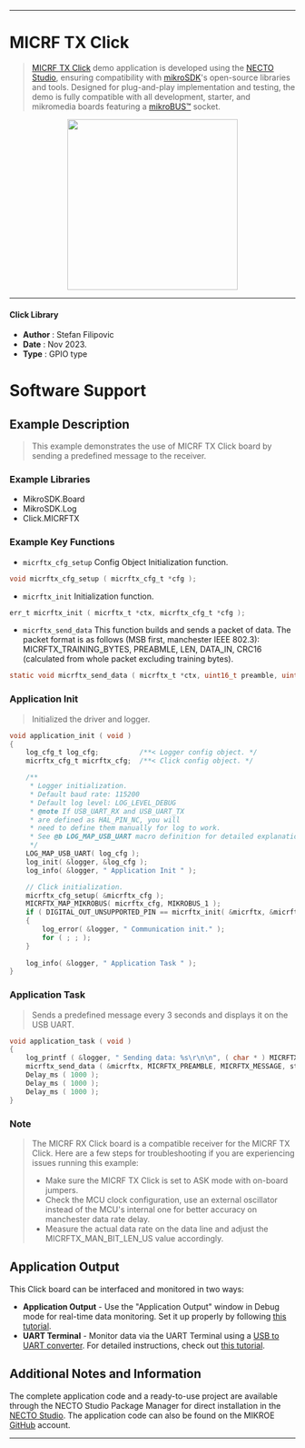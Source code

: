
---
# MICRF TX Click

> [MICRF TX Click](https://www.mikroe.com/?pid_product=MIKROE-6016) demo application is developed using
the [NECTO Studio](https://www.mikroe.com/necto), ensuring compatibility with [mikroSDK](https://www.mikroe.com/mikrosdk)'s
open-source libraries and tools. Designed for plug-and-play implementation and testing, the demo is fully compatible with
all development, starter, and mikromedia boards featuring a [mikroBUS&trade;](https://www.mikroe.com/mikrobus) socket.

<p align="center">
  <img src="https://www.mikroe.com/?pid_product=MIKROE-6016&image=1" height=300px>
</p>

---

#### Click Library

- **Author**        : Stefan Filipovic
- **Date**          : Nov 2023.
- **Type**          : GPIO type

# Software Support

## Example Description

> This example demonstrates the use of MICRF TX Click board by sending a predefined message to the receiver.

### Example Libraries

- MikroSDK.Board
- MikroSDK.Log
- Click.MICRFTX

### Example Key Functions

- `micrftx_cfg_setup` Config Object Initialization function.
```c
void micrftx_cfg_setup ( micrftx_cfg_t *cfg );
```

- `micrftx_init` Initialization function.
```c
err_t micrftx_init ( micrftx_t *ctx, micrftx_cfg_t *cfg );
```

- `micrftx_send_data` This function builds and sends a packet of data. The packet format is as follows (MSB first, manchester IEEE 802.3): MICRFTX_TRAINING_BYTES, PREABMLE, LEN, DATA_IN, CRC16 (calculated from whole packet excluding training bytes).
```c
static void micrftx_send_data ( micrftx_t *ctx, uint16_t preamble, uint8_t *data_in, uint8_t len );
```

### Application Init

> Initialized the driver and logger.

```c
void application_init ( void )
{
    log_cfg_t log_cfg;          /**< Logger config object. */
    micrftx_cfg_t micrftx_cfg;  /**< Click config object. */

    /** 
     * Logger initialization.
     * Default baud rate: 115200
     * Default log level: LOG_LEVEL_DEBUG
     * @note If USB_UART_RX and USB_UART_TX 
     * are defined as HAL_PIN_NC, you will 
     * need to define them manually for log to work. 
     * See @b LOG_MAP_USB_UART macro definition for detailed explanation.
     */
    LOG_MAP_USB_UART( log_cfg );
    log_init( &logger, &log_cfg );
    log_info( &logger, " Application Init " );

    // Click initialization.
    micrftx_cfg_setup( &micrftx_cfg );
    MICRFTX_MAP_MIKROBUS( micrftx_cfg, MIKROBUS_1 );
    if ( DIGITAL_OUT_UNSUPPORTED_PIN == micrftx_init( &micrftx, &micrftx_cfg ) ) 
    {
        log_error( &logger, " Communication init." );
        for ( ; ; );
    }
    
    log_info( &logger, " Application Task " );
}
```

### Application Task

> Sends a predefined message every 3 seconds and displays it on the USB UART.

```c
void application_task ( void )
{
    log_printf ( &logger, " Sending data: %s\r\n\n", ( char * ) MICRFTX_MESSAGE );
    micrftx_send_data ( &micrftx, MICRFTX_PREAMBLE, MICRFTX_MESSAGE, strlen ( MICRFTX_MESSAGE ) );
    Delay_ms ( 1000 );
    Delay_ms ( 1000 );
    Delay_ms ( 1000 );
}
```

### Note

> The MICRF RX Click board is a compatible receiver for the MICRF TX Click.
Here are a few steps for troubleshooting if you are experiencing issues running this example:
> - Make sure the MICRF TX Click is set to ASK mode with on-board jumpers.
> - Check the MCU clock configuration, use an external oscillator instead of the MCU's internal one for better accuracy on manchester data rate delay.
> - Measure the actual data rate on the data line and adjust the MICRFTX_MAN_BIT_LEN_US value accordingly.

## Application Output

This Click board can be interfaced and monitored in two ways:
- **Application Output** - Use the "Application Output" window in Debug mode for real-time data monitoring.
Set it up properly by following [this tutorial](https://www.youtube.com/watch?v=ta5yyk1Woy4).
- **UART Terminal** - Monitor data via the UART Terminal using
a [USB to UART converter](https://www.mikroe.com/click/interface/usb?interface*=uart,uart). For detailed instructions,
check out [this tutorial](https://help.mikroe.com/necto/v2/Getting%20Started/Tools/UARTTerminalTool).

## Additional Notes and Information

The complete application code and a ready-to-use project are available through the NECTO Studio Package Manager for 
direct installation in the [NECTO Studio](https://www.mikroe.com/necto). The application code can also be found on
the MIKROE [GitHub](https://github.com/MikroElektronika/mikrosdk_click_v2) account.

---
